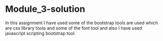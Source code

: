 # Module_3-solution
In this assignment I have used some of the bootstrap tools are used which are css library toola and some of the font tool and also I have used javascript scripting bootstrap tool.
